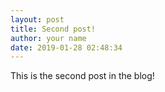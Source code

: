 ```yaml
---
layout: post
title: Second post!
author: your name
date: 2019-01-28 02:48:34
---
```

This is the second post in the blog!